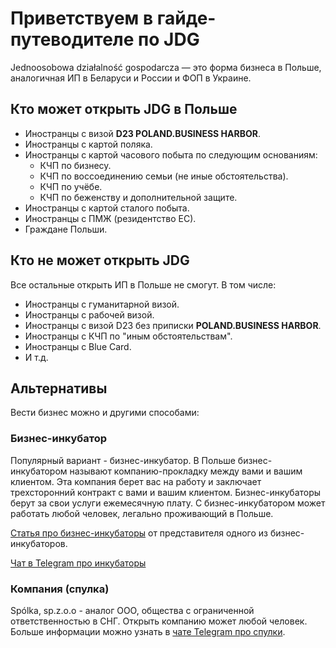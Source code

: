 # Приветствуем в гайде-путеводителе по JDG

Jednoosobowa działalność gospodarcza — это форма бизнеса в Польше, аналогичная
ИП в Беларуси и России и ФОП в Украине.

## Кто может открыть JDG в Польше

- Иностранцы с визой **D23 POLAND.BUSINESS HARBOR**.
- Иностранцы с картой поляка.
- Иностранцы с картой часового побыта по следующим основаниям:
  - КЧП по бизнесу.
  - КЧП по воссоединению семьи (не иные обстоятельства).
  - КЧП по учёбе.
  - КЧП по беженству и дополнительной защите.
- Иностранцы с картой сталого побыта.
- Иностранцы с ПМЖ (резидентство ЕС).
- Граждане Польши.

## Кто не может открыть JDG

Все остальные открыть ИП в Польше не смогут. В том числе:

- Иностранцы с гуманитарной визой.
- Иностранцы с рабочей визой.
- Иностранцы с визой D23 без приписки **POLAND.BUSINESS HARBOR**.
- Иностранцы с КЧП по "иным обстоятельствам".
- Иностранцы с Blue Card.
- И т.д.

## Альтернативы

Вести бизнес можно и другими способами:

### Бизнес-инкубатор

Популярный вариант - бизнес-инкубатор. В Польше бизнес-инкубатором
называют компанию-прокладку между вами и вашим клиентом. Эта компания берет вас на работу и заключает
трехсторонний контракт с вами и вашим клиентом. Бизнес-инкубаторы берут за свои услуги ежемесячную плату.
С бизнес-инкубатором может работать любой человек, легально проживающий в Польше.

[Статья про бизнес-инкубаторы][1] от представителя одного из бизнес-инкубаторов.

[Чат в Telegram про инкубаторы][2]

### Компания (спулка)

Spólka, sp.z.o.o - аналог ООО, общества с ограниченной ответственностью в СНГ.
Открыть компанию может любой человек. Больше информации можно узнать в [чате Telegram про спулки][3].

[1]: https://telegra.ph/CHto-vybrat-programmistu-v-2022-godu-inkubator-IP-ili-OOO-01-31
[2]: https://t.me/joinchat/p47wWwYdO6llOTBi
[3]: http://t.me/llc_poland
